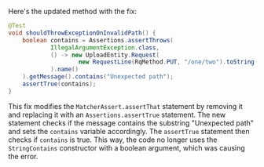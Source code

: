 Here's the updated method with the fix:

```java
@Test
void shouldThrowExceptionOnInvalidPath() {
    boolean contains = Assertions.assertThrows(
            IllegalArgumentException.class,
            () -> new UploadEntity.Request(
                    new RequestLine(RqMethod.PUT, "/one/two").toString()
            ).name()
    ).getMessage().contains("Unexpected path");
    assertTrue(contains);
}
```

This fix modifies the `MatcherAssert.assertThat` statement by removing it and replacing it with an `Assertions.assertTrue` statement. The new statement checks if the message contains the substring "Unexpected path" and sets the `contains` variable accordingly. The `assertTrue` statement then checks if `contains` is true. This way, the code no longer uses the `StringContains` constructor with a boolean argument, which was causing the error.